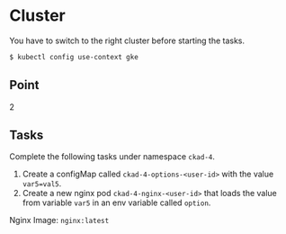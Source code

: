 # Cluster

You have to switch to the right cluster before starting the tasks.

```bash
$ kubectl config use-context gke
```


## Point

2

## Tasks

Complete the following tasks under namespace `ckad-4`.

1. Create a configMap called `ckad-4-options-<user-id>` with the value `var5=val5`. 
2. Create a new nginx pod `ckad-4-nginx-<user-id>` that loads the value from variable `var5` in an env variable called `option`.

Nginx Image: `nginx:latest`
